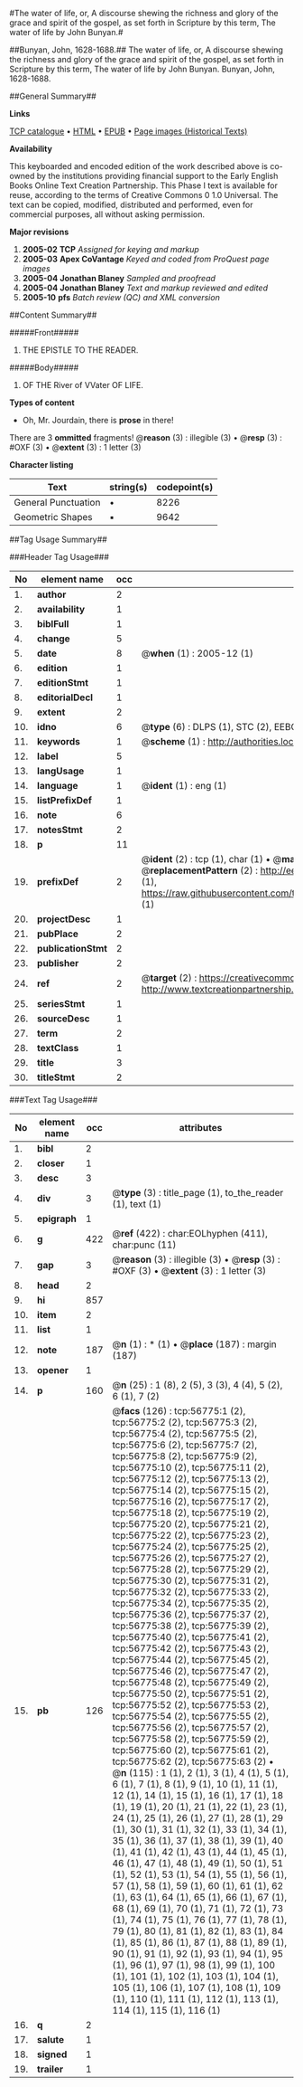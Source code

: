 #The water of life, or, A discourse shewing the richness and glory of the grace and spirit of the gospel, as set forth in Scripture by this term, The water of life by John Bunyan.#

##Bunyan, John, 1628-1688.##
The water of life, or, A discourse shewing the richness and glory of the grace and spirit of the gospel, as set forth in Scripture by this term, The water of life by John Bunyan.
Bunyan, John, 1628-1688.

##General Summary##

**Links**

[TCP catalogue](http://www.ota.ox.ac.uk/tcp/)  • 
[HTML](http://tei.it.ox.ac.uk/tcp/Texts-HTML/free/A30/A30213.html)  • 
[EPUB](http://tei.it.ox.ac.uk/tcp/Texts-EPUB/free/A30/A30213.epub) • 
[Page images (Historical Texts)](https://data.historicaltexts.jisc.ac.uk/view?pubId=eebo-12241162e&pageId=eebo-12241162e-56775-1)

**Availability**

This keyboarded and encoded edition of the
	       work described above is co-owned by the institutions
	       providing financial support to the Early English Books
	       Online Text Creation Partnership. This Phase I text is
	       available for reuse, according to the terms of Creative
	       Commons 0 1.0 Universal. The text can be copied,
	       modified, distributed and performed, even for
	       commercial purposes, all without asking permission.

**Major revisions**

1. __2005-02__ __TCP__ *Assigned for keying and markup*
1. __2005-03__ __Apex CoVantage__ *Keyed and coded from ProQuest page images*
1. __2005-04__ __Jonathan Blaney__ *Sampled and proofread*
1. __2005-04__ __Jonathan Blaney__ *Text and markup reviewed and edited*
1. __2005-10__ __pfs__ *Batch review (QC) and XML conversion*

##Content Summary##

#####Front#####

1. THE EPISTLE TO THE READER.

#####Body#####

1. OF THE River of VVater OF LIFE.

**Types of content**

  * Oh, Mr. Jourdain, there is **prose** in there!

There are 3 **ommitted** fragments! 
 @__reason__ (3) : illegible (3)  •  @__resp__ (3) : #OXF (3)  •  @__extent__ (3) : 1 letter (3)

**Character listing**


|Text|string(s)|codepoint(s)|
|---|---|---|
|General Punctuation|•|8226|
|Geometric Shapes|▪|9642|

##Tag Usage Summary##

###Header Tag Usage###

|No|element name|occ|attributes|
|---|---|---|---|
|1.|__author__|2||
|2.|__availability__|1||
|3.|__biblFull__|1||
|4.|__change__|5||
|5.|__date__|8| @__when__ (1) : 2005-12 (1)|
|6.|__edition__|1||
|7.|__editionStmt__|1||
|8.|__editorialDecl__|1||
|9.|__extent__|2||
|10.|__idno__|6| @__type__ (6) : DLPS (1), STC (2), EEBO-CITATION (1), OCLC (1), VID (1)|
|11.|__keywords__|1| @__scheme__ (1) : http://authorities.loc.gov/ (1)|
|12.|__label__|5||
|13.|__langUsage__|1||
|14.|__language__|1| @__ident__ (1) : eng (1)|
|15.|__listPrefixDef__|1||
|16.|__note__|6||
|17.|__notesStmt__|2||
|18.|__p__|11||
|19.|__prefixDef__|2| @__ident__ (2) : tcp (1), char (1)  •  @__matchPattern__ (2) : ([0-9\-]+):([0-9IVX]+) (1), (.+) (1)  •  @__replacementPattern__ (2) : http://eebo.chadwyck.com/downloadtiff?vid=$1&page=$2 (1), https://raw.githubusercontent.com/textcreationpartnership/Texts/master/tcpchars.xml#$1 (1)|
|20.|__projectDesc__|1||
|21.|__pubPlace__|2||
|22.|__publicationStmt__|2||
|23.|__publisher__|2||
|24.|__ref__|2| @__target__ (2) : https://creativecommons.org/publicdomain/zero/1.0/ (1), http://www.textcreationpartnership.org/docs/. (1)|
|25.|__seriesStmt__|1||
|26.|__sourceDesc__|1||
|27.|__term__|2||
|28.|__textClass__|1||
|29.|__title__|3||
|30.|__titleStmt__|2||


###Text Tag Usage###

|No|element name|occ|attributes|
|---|---|---|---|
|1.|__bibl__|2||
|2.|__closer__|1||
|3.|__desc__|3||
|4.|__div__|3| @__type__ (3) : title_page (1), to_the_reader (1), text (1)|
|5.|__epigraph__|1||
|6.|__g__|422| @__ref__ (422) : char:EOLhyphen (411), char:punc (11)|
|7.|__gap__|3| @__reason__ (3) : illegible (3)  •  @__resp__ (3) : #OXF (3)  •  @__extent__ (3) : 1 letter (3)|
|8.|__head__|2||
|9.|__hi__|857||
|10.|__item__|2||
|11.|__list__|1||
|12.|__note__|187| @__n__ (1) : * (1)  •  @__place__ (187) : margin (187)|
|13.|__opener__|1||
|14.|__p__|160| @__n__ (25) : 1 (8), 2 (5), 3 (3), 4 (4), 5 (2), 6 (1), 7 (2)|
|15.|__pb__|126| @__facs__ (126) : tcp:56775:1 (2), tcp:56775:2 (2), tcp:56775:3 (2), tcp:56775:4 (2), tcp:56775:5 (2), tcp:56775:6 (2), tcp:56775:7 (2), tcp:56775:8 (2), tcp:56775:9 (2), tcp:56775:10 (2), tcp:56775:11 (2), tcp:56775:12 (2), tcp:56775:13 (2), tcp:56775:14 (2), tcp:56775:15 (2), tcp:56775:16 (2), tcp:56775:17 (2), tcp:56775:18 (2), tcp:56775:19 (2), tcp:56775:20 (2), tcp:56775:21 (2), tcp:56775:22 (2), tcp:56775:23 (2), tcp:56775:24 (2), tcp:56775:25 (2), tcp:56775:26 (2), tcp:56775:27 (2), tcp:56775:28 (2), tcp:56775:29 (2), tcp:56775:30 (2), tcp:56775:31 (2), tcp:56775:32 (2), tcp:56775:33 (2), tcp:56775:34 (2), tcp:56775:35 (2), tcp:56775:36 (2), tcp:56775:37 (2), tcp:56775:38 (2), tcp:56775:39 (2), tcp:56775:40 (2), tcp:56775:41 (2), tcp:56775:42 (2), tcp:56775:43 (2), tcp:56775:44 (2), tcp:56775:45 (2), tcp:56775:46 (2), tcp:56775:47 (2), tcp:56775:48 (2), tcp:56775:49 (2), tcp:56775:50 (2), tcp:56775:51 (2), tcp:56775:52 (2), tcp:56775:53 (2), tcp:56775:54 (2), tcp:56775:55 (2), tcp:56775:56 (2), tcp:56775:57 (2), tcp:56775:58 (2), tcp:56775:59 (2), tcp:56775:60 (2), tcp:56775:61 (2), tcp:56775:62 (2), tcp:56775:63 (2)  •  @__n__ (115) : 1 (1), 2 (1), 3 (1), 4 (1), 5 (1), 6 (1), 7 (1), 8 (1), 9 (1), 10 (1), 11 (1), 12 (1), 14 (1), 15 (1), 16 (1), 17 (1), 18 (1), 19 (1), 20 (1), 21 (1), 22 (1), 23 (1), 24 (1), 25 (1), 26 (1), 27 (1), 28 (1), 29 (1), 30 (1), 31 (1), 32 (1), 33 (1), 34 (1), 35 (1), 36 (1), 37 (1), 38 (1), 39 (1), 40 (1), 41 (1), 42 (1), 43 (1), 44 (1), 45 (1), 46 (1), 47 (1), 48 (1), 49 (1), 50 (1), 51 (1), 52 (1), 53 (1), 54 (1), 55 (1), 56 (1), 57 (1), 58 (1), 59 (1), 60 (1), 61 (1), 62 (1), 63 (1), 64 (1), 65 (1), 66 (1), 67 (1), 68 (1), 69 (1), 70 (1), 71 (1), 72 (1), 73 (1), 74 (1), 75 (1), 76 (1), 77 (1), 78 (1), 79 (1), 80 (1), 81 (1), 82 (1), 83 (1), 84 (1), 85 (1), 86 (1), 87 (1), 88 (1), 89 (1), 90 (1), 91 (1), 92 (1), 93 (1), 94 (1), 95 (1), 96 (1), 97 (1), 98 (1), 99 (1), 100 (1), 101 (1), 102 (1), 103 (1), 104 (1), 105 (1), 106 (1), 107 (1), 108 (1), 109 (1), 110 (1), 111 (1), 112 (1), 113 (1), 114 (1), 115 (1), 116 (1)|
|16.|__q__|2||
|17.|__salute__|1||
|18.|__signed__|1||
|19.|__trailer__|1||
